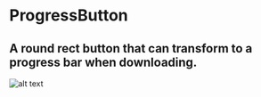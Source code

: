 # ProgressButton

## A round rect button that can transform to a progress bar when downloading.

![alt text](https://media.giphy.com/media/Nmjo0F1BvKpJm/giphy.gif)
